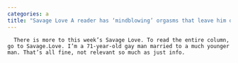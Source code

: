 ```yaml
---
categories: a
title: "Savage Love A reader has ‘mindblowing’ orgasms that leave him disoriented"
---
```


      
      

      
      There is more to this week’s Savage Love. To read the entire column, go to Savage.Love. I’m a 71-year-old gay man married to a much younger man. That’s all fine, not relevant so much as just info.
    